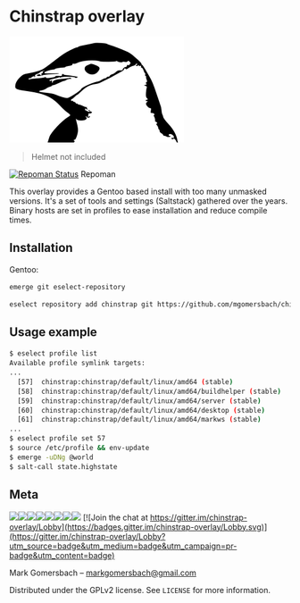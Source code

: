 # Chinstrap overlay
[![Helmet](chinstrap.png)](https://github.com/mgomersbach/chinstrap-overlay)
> Helmet not included

[![Repoman Status](https://travis-ci.com/mgomersbach/chinstrap-overlay.png?branch=master)](https://travis-ci.com/mgomersbach/chinstrap-overlay) Repoman

This overlay provides a Gentoo based install with too many unmasked versions.
It's a set of tools and settings (Saltstack) gathered over the years.
Binary hosts are set in profiles to ease installation and reduce compile times.

## Installation

Gentoo:

```sh
emerge git eselect-repository
```

```sh
eselect repository add chinstrap git https://github.com/mgomersbach/chinstrap-overlay.git
```


## Usage example

```sh
$ eselect profile list
Available profile symlink targets:
...
  [57]  chinstrap:chinstrap/default/linux/amd64 (stable)
  [58]  chinstrap:chinstrap/default/linux/amd64/buildhelper (stable)
  [59]  chinstrap:chinstrap/default/linux/amd64/server (stable)
  [60]  chinstrap:chinstrap/default/linux/amd64/desktop (stable)
  [61]  chinstrap:chinstrap/default/linux/amd64/markws (stable)
...
$ eselect profile set 57
$ source /etc/profile && env-update
$ emerge -uDNg @world
$ salt-call state.highstate
```


## Meta
[![](https://sourcerer.io/fame/mgomersbach/mgomersbach/chinstrap-overlay/images/0)](https://sourcerer.io/fame/mgomersbach/mgomersbach/chinstrap-overlay/links/0)[![](https://sourcerer.io/fame/mgomersbach/mgomersbach/chinstrap-overlay/images/1)](https://sourcerer.io/fame/mgomersbach/mgomersbach/chinstrap-overlay/links/1)[![](https://sourcerer.io/fame/mgomersbach/mgomersbach/chinstrap-overlay/images/2)](https://sourcerer.io/fame/mgomersbach/mgomersbach/chinstrap-overlay/links/2)[![](https://sourcerer.io/fame/mgomersbach/mgomersbach/chinstrap-overlay/images/3)](https://sourcerer.io/fame/mgomersbach/mgomersbach/chinstrap-overlay/links/3)[![](https://sourcerer.io/fame/mgomersbach/mgomersbach/chinstrap-overlay/images/4)](https://sourcerer.io/fame/mgomersbach/mgomersbach/chinstrap-overlay/links/4)[![](https://sourcerer.io/fame/mgomersbach/mgomersbach/chinstrap-overlay/images/5)](https://sourcerer.io/fame/mgomersbach/mgomersbach/chinstrap-overlay/links/5)[![](https://sourcerer.io/fame/mgomersbach/mgomersbach/chinstrap-overlay/images/6)](https://sourcerer.io/fame/mgomersbach/mgomersbach/chinstrap-overlay/links/6)[![](https://sourcerer.io/fame/mgomersbach/mgomersbach/chinstrap-overlay/images/7)](https://sourcerer.io/fame/mgomersbach/mgomersbach/chinstrap-overlay/links/7) [![Join the chat at https://gitter.im/chinstrap-overlay/Lobby](https://badges.gitter.im/chinstrap-overlay/Lobby.svg)](https://gitter.im/chinstrap-overlay/Lobby?utm_source=badge&utm_medium=badge&utm_campaign=pr-badge&utm_content=badge)


Mark Gomersbach – markgomersbach@gmail.com

Distributed under the GPLv2 license. See ``LICENSE`` for more information.
